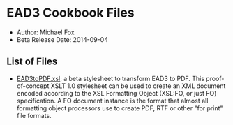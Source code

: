 EAD3 Cookbook Files
===================

* Author: Michael Fox
* Beta Release Date: 2014-09-04

List of Files
-------------

* [EAD3toPDF.xsl](https://github.com/saa-ead-roundtable/ead3-stylesheets/EAD3toPDF.xsl): a beta stylesheet to transform EAD3 to PDF. This proof-of-concept XSLT 1.0 stylesheet can be used to create an XML document encoded according to the XSL Formatting Object (XSL:FO, or just FO) specification. A FO document instance is the format that almost all formatting object processors use to create PDF, RTF or other "for print" file formats.
